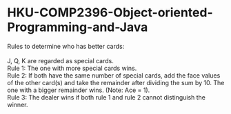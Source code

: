 # HKU-COMP2396-Object-oriented-Programming-and-Java

Rules to determine who has better cards:<br/>
<br/>
J, Q, K are regarded as special cards.<br/>
Rule 1: The one with more special cards wins.<br/>
Rule 2: If both have the same number of special cards, add the face values of the other card(s) and take the remainder after dividing the sum by 10. The one with a bigger remainder wins. (Note: Ace = 1).<br/>
Rule 3: The dealer wins if both rule 1 and rule 2 cannot distinguish the winner.<br/>
